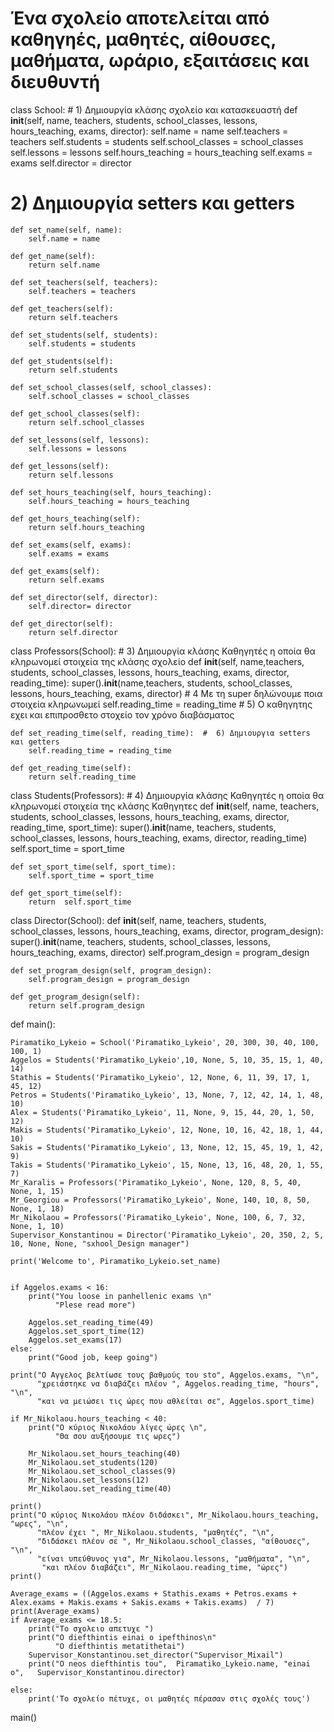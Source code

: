 # Ένα σχολείο αποτελείται από καθηγηές, μαθητές, αίθουσες, μαθήματα, ωράριο, εξαιτάσεις και διευθυντή
class School:  # 1) Δημιουργία κλάσης σχολείο και κατασκευαστή
    def __init__(self, name, teachers, students, school_classes, lessons, hours_teaching, exams, director):
        self.name = name
        self.teachers = teachers
        self.students = students
        self.school_classes = school_classes
        self.lessons = lessons
        self.hours_teaching = hours_teaching
        self.exams = exams
        self.director = director
# 2) Δημιουργία setters και getters

    def set_name(self, name):
        self.name = name

    def get_name(self):
        return self.name

    def set_teachers(self, teachers):
        self.teachers = teachers

    def get_teachers(self):
        return self.teachers

    def set_students(self, students):
        self.students = students

    def get_students(self):
        return self.students

    def set_school_classes(self, school_classes):
        self.school_classes = school_classes

    def get_school_classes(self):
        return self.school_classes

    def set_lessons(self, lessons):
        self.lessons = lessons

    def get_lessons(self):
        return self.lessons

    def set_hours_teaching(self, hours_teaching):
        self.hours_teaching = hours_teaching

    def get_hours_teaching(self):
        return self.hours_teaching

    def set_exams(self, exams):
        self.exams = exams

    def get_exams(self):
        return self.exams

    def set_director(self, director):
        self.director= director

    def get_director(self):
        return self.director


class Professors(School):  # 3) Δημιουργία κλάσης Καθηγητές η οποία θα κληρωνομεί στοιχεία της κλάσης σχολείο
    def __init__(self, name,teachers, students, school_classes, lessons, hours_teaching, exams, director, reading_time):
        super().__init__(name,teachers, students, school_classes, lessons, hours_teaching, exams, director)  # 4 Με τη super δηλώνουμε ποια στοιχεία κληρωνωμεί
        self.reading_time = reading_time  # 5) O καθηγητης εχει και επιπροσθετο στοχείο τον χρόνο διαβάσματος

    def set_reading_time(self, reading_time):  #  6) Δημιουργια setters  και getters
        self.reading_time = reading_time

    def get_reading_time(self):
        return self.reading_time


class Students(Professors):  # 4) Δημιουργία κλάσης Καθηγητές η οποία θα κληρωνομεί στοιχεία της κλάσης Καθηγητες
    def __init__(self, name, teachers, students, school_classes, lessons, hours_teaching, exams, director, reading_time, sport_time):
        super().__init__(name, teachers, students, school_classes, lessons, hours_teaching, exams, director, reading_time)
        self.sport_time = sport_time

    def set_sport_time(self, sport_time):
        self.sport_time = sport_time

    def get_sport_time(self):
        return  self.sport_time


class Director(School):
    def __init__(self, name, teachers, students, school_classes, lessons, hours_teaching, exams, director, program_design):
        super().__init__(name, teachers, students, school_classes, lessons, hours_teaching, exams, director)
        self.program_design = program_design

    def set_program_design(self, program_design):
        self.program_design = program_design

    def get_program_design(self):
        return self.program_design


def main():


    Piramatiko_Lykeio = School('Piramatiko_Lykeio', 20, 300, 30, 40, 100, 100, 1)
    Aggelos = Students('Piramatiko_Lykeio',10, None, 5, 10, 35, 15, 1, 40, 14)
    Stathis = Students('Piramatiko_Lykeio', 12, None, 6, 11, 39, 17, 1, 45, 12)
    Petros = Students('Piramatiko_Lykeio', 13, None, 7, 12, 42, 14, 1, 48, 10)
    Alex = Students('Piramatiko_Lykeio', 11, None, 9, 15, 44, 20, 1, 50, 12)
    Makis = Students('Piramatiko_Lykeio', 12, None, 10, 16, 42, 18, 1, 44, 10)
    Sakis = Students('Piramatiko_Lykeio', 13, None, 12, 15, 45, 19, 1, 42, 9)
    Takis = Students('Piramatiko_Lykeio', 15, None, 13, 16, 48, 20, 1, 55, 7)
    Mr_Karalis = Professors('Piramatiko_Lykeio', None, 120, 8, 5, 40, None, 1, 15)
    Mr_Georgiou = Professors('Piramatiko_Lykeio', None, 140, 10, 8, 50, None, 1, 18)
    Mr_Nikolaou = Professors('Piramatiko_Lykeio', None, 100, 6, 7, 32, None, 1, 10)
    Supervisor_Konstantinou = Director('Piramatiko_Lykeio', 20, 350, 2, 5, 10, None, None, "sxhool_Design manager")

    print('Welcome to', Piramatiko_Lykeio.set_name)


    if Aggelos.exams < 16:
        print("You loose in panhellenic exams \n"
              "Plese read more")

        Aggelos.set_reading_time(49)
        Aggelos.set_sport_time(12)
        Aggelos.set_exams(17)
    else:
        print("Good job, keep going")

    print("O Αγγελος βελτίωσε τους βαθμούς του sto", Aggelos.exams, "\n",
          "χρειάστηκε να διαβάζει πλέον ", Aggelos.reading_time, "hours", "\n",
          "και να μειώσει τις ώρες που αθλείται σε", Aggelos.sport_time)

    if Mr_Nikolaou.hours_teaching < 40:
        print("O κύριος Νικολάου λίγες ώρες \n",
              "Θα σου αυξήσουμε τις ωρες")

        Mr_Nikolaou.set_hours_teaching(40)
        Mr_Nikolaou.set_students(120)
        Mr_Nikolaou.set_school_classes(9)
        Mr_Nikolaou.set_lessons(12)
        Mr_Nikolaou.set_reading_time(40)

    print()
    print("O κύριος Νικολάου πλέον διδάσκει", Mr_Nikolaou.hours_teaching, "ωρες", "\n",
          "πλέον έχει ", Mr_Nikolaou.students, "μαθητές", "\n",
          "διδάσκει πλέον σε ", Mr_Nikolaou.school_classes, "αίθουσες", "\n",
          "είναι υπεύθυνος για", Mr_Nikolaou.lessons, "μαθήματα", "\n",
           "και πλέον διαβάζει", Mr_Nikolaou.reading_time, "ώρες")
    print()
    
    Average_exams = ((Aggelos.exams + Stathis.exams + Petros.exams + Alex.exams + Makis.exams + Sakis.exams + Takis.exams)  / 7)
    print(Average_exams)
    if Average_exams <= 18.5:
        print("Το σχολειο απετυχε ")
        print("O diefthintis einai o ipefthinos\n"
              "O diefthintis metatithetai")
        Supervisor_Konstantinou.set_director("Supervisor_Mixail")
        print("O neos diefthintis tou",  Piramatiko_Lykeio.name, "einai o",   Supervisor_Konstantinou.director)

    else:
        print('To σχολείο πέτυχε, οι μαθητές πέρασαν στις σχολές τους')


main()





